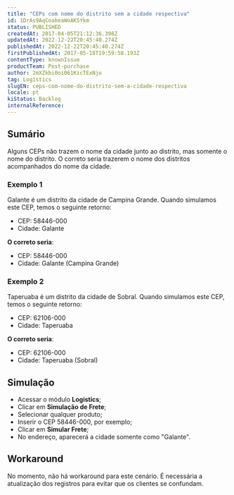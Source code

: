 ```yaml
---
title: "CEPs com nome do distrito sem a cidade respectiva"
id: 1DrAs9AqCoakeaWoAKSYkm
status: PUBLISHED
createdAt: 2017-04-05T21:12:36.398Z
updatedAt: 2022-12-22T20:45:40.274Z
publishedAt: 2022-12-22T20:45:40.274Z
firstPublishedAt: 2017-05-18T19:59:58.193Z
contentType: knownIssue
productTeam: Post-purchase
author: 2mXZkbi0oi061KicTExNjo
tag: Logistics
slugEN: ceps-com-nome-do-distrito-sem-a-cidade-respectiva
locale: pt
kiStatus: Backlog
internalReference: 
---
```


## Sumário

Alguns CEPs não trazem o nome da cidade junto ao distrito, mas somente o nome do distrito. O correto seria trazerem o nome dos distritos acompanhados do nome da cidade.

### Exemplo 1

Galante é um distrito da cidade de Campina Grande. Quando simulamos este CEP, temos o seguinte retorno:

- CEP: 58446-000
- Cidade: Galante

**O correto seria**: 

- CEP: 58446-000
- Cidade: Galante (Campina Grande)

### Exemplo 2

Taperuaba é um distrito da cidade de Sobral. Quando simulamos este CEP, temos o seguinte retorno:

- CEP: 62106-000
- Cidade: Taperuaba

**O correto seria**:

- CEP: 62106-000
- Cidade: Taperuaba (Sobral)

## Simulação

- Acessar o módulo **Logistics**;
- Clicar em **Simulação de Frete**;
- Selecionar qualquer produto;
- Inserir o CEP 58446-000, por exemplo;
- Clicar em **Simular Frete**;
- No endereço, aparecerá a cidade somente como "Galante".

## Workaround

No momento, não há workaround para este cenário. É necessária a atualização dos registros para evitar que os clientes se confundam.

